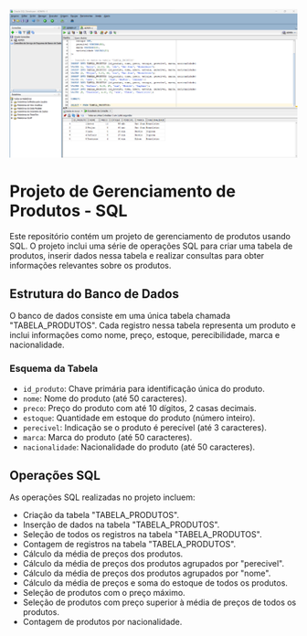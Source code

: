 ![Print Oracle](TABLE_PRODUCT.png)


# Projeto de Gerenciamento de Produtos - SQL

Este repositório contém um projeto de gerenciamento de produtos usando SQL. O projeto inclui uma série de operações SQL para criar uma tabela de produtos, inserir dados nessa tabela e realizar consultas para obter informações relevantes sobre os produtos.

## Estrutura do Banco de Dados

O banco de dados consiste em uma única tabela chamada "TABELA_PRODUTOS". Cada registro nessa tabela representa um produto e inclui informações como nome, preço, estoque, perecibilidade, marca e nacionalidade.

### Esquema da Tabela

- `id_produto`: Chave primária para identificação única do produto.
- `nome`: Nome do produto (até 50 caracteres).
- `preco`: Preço do produto com até 10 dígitos, 2 casas decimais.
- `estoque`: Quantidade em estoque do produto (número inteiro).
- `perecivel`: Indicação se o produto é perecível (até 3 caracteres).
- `marca`: Marca do produto (até 50 caracteres).
- `nacionalidade`: Nacionalidade do produto (até 50 caracteres).

## Operações SQL

As operações SQL realizadas no projeto incluem:

- Criação da tabela "TABELA_PRODUTOS".
- Inserção de dados na tabela "TABELA_PRODUTOS".
- Seleção de todos os registros na tabela "TABELA_PRODUTOS".
- Contagem de registros na tabela "TABELA_PRODUTOS".
- Cálculo da média de preços dos produtos.
- Cálculo da média de preços dos produtos agrupados por "perecivel".
- Cálculo da média de preços dos produtos agrupados por "nome".
- Cálculo da média de preços e soma do estoque de todos os produtos.
- Seleção de produtos com o preço máximo.
- Seleção de produtos com preço superior à média de preços de todos os produtos.
- Contagem de produtos por nacionalidade.

